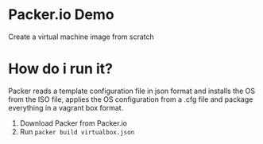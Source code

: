 Packer.io Demo
===========

Create a virtual machine image from scratch

How do i run it?
==============

Packer reads a template configuration file in json format and installs the OS from the ISO file, applies the OS configuration from a .cfg file and package everything in a vagrant box format.


1. Download Packer from Packer.io
2. Run ```packer build virtualbox.json```
